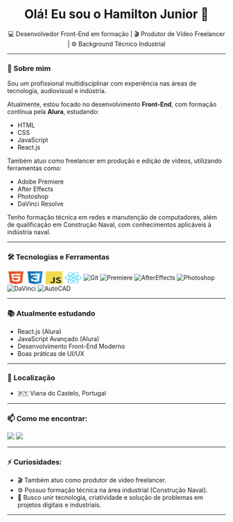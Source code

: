 <h1 align="center">Olá! Eu sou o Hamilton Junior 👋</h1>

<p align="center">
  💻 Desenvolvedor Front-End em formação | 🎬 Produtor de Vídeo Freelancer | ⚙️ Background Técnico Industrial
</p>

---

### 🚀 Sobre mim

Sou um profissional multidisciplinar com experiência nas áreas de tecnologia, audiovisual e indústria. 

Atualmente, estou focado no desenvolvimento **Front-End**, com formação contínua pela **Alura**, estudando:

- HTML
- CSS
- JavaScript
- React.js

Também atuo como freelancer em produção e edição de vídeos, utilizando ferramentas como:

- Adobe Premiere
- After Effects
- Photoshop
- DaVinci Resolve

Tenho formação técnica em redes e manutenção de computadores, além de qualificação em Construção Naval, com conhecimentos aplicáveis à indústria naval.

---

### 🛠️ Tecnologias e Ferramentas

<div style="display: inline_block">
  <img align="center" alt="HTML5" height="30" width="40" src="https://raw.githubusercontent.com/devicons/devicon/master/icons/html5/html5-original.svg">
  <img align="center" alt="CSS3" height="30" width="40" src="https://raw.githubusercontent.com/devicons/devicon/master/icons/css3/css3-original.svg">
  <img align="center" alt="JavaScript" height="30" width="40" src="https://raw.githubusercontent.com/devicons/devicon/master/icons/javascript/javascript-original.svg">
  <img align="center" alt="React" height="30" width="40" src="https://raw.githubusercontent.com/devicons/devicon/master/icons/react/react-original.svg">
  <img align="center" alt="Git" height="30" width="40" src="https://cdn.jsdelivr.net/gh/devicons/devicon/icons/git/git-original.svg">
  <img align="center" alt="Premiere" height="30" width="40" src="https://cdn.jsdelivr.net/gh/devicons/devicon/icons/premierepro/premierepro-original.svg">
  <img align="center" alt="AfterEffects" height="30" width="40" src="https://cdn.jsdelivr.net/gh/devicons/devicon/icons/aftereffects/aftereffects-original.svg">
  <img align="center" alt="Photoshop" height="30" width="40" src="https://cdn.jsdelivr.net/gh/devicons/devicon/icons/photoshop/photoshop-plain.svg">
  <img align="center" alt="DaVinci" height="30" width="40" src="https://img.icons8.com/color/48/000000/davinci-resolve--v1.png">
  <img align="center" alt="AutoCAD" height="30" width="40" src="https://img.icons8.com/color/48/000000/autocad.png">
</div>

---

### 📚 Atualmente estudando

- React.js (Alura)
- JavaScript Avançado (Alura)
- Desenvolvimento Front-End Moderno
- Boas práticas de UI/UX

---

### 📍 Localização

- 🇵🇹 Viana do Castelo, Portugal

---

### 📫 Como me encontrar:

<div>
  <a href="https://www.linkedin.com/in/hamilttonjunnior/" target="_blank"><img src="https://img.shields.io/badge/-LinkedIn-%230077B5?style=for-the-badge&logo=linkedin&logoColor=white" target="_blank"></a>
  <a href="mailto:hamilttonjunnior@gmail.com"><img src="https://img.shields.io/badge/-Gmail-%23EA4335?style=for-the-badge&logo=gmail&logoColor=white"></a>
</div>

---

### ⚡ Curiosidades:

- 🎬 Também atuo como produtor de vídeo freelancer.
- ⚙️ Possuo formação técnica na área industrial (Construção Naval).
- 🎯 Busco unir tecnologia, criatividade e solução de problemas em projetos digitais e industriais.

---

